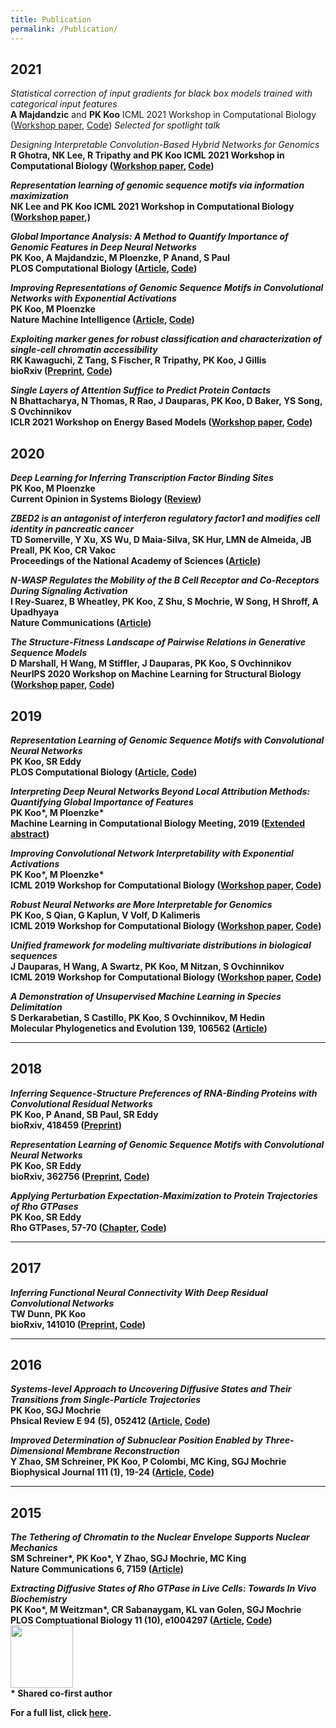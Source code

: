 ```yaml
---
title: Publication
permalink: /Publication/
---
```


## 2021

_Statistical correction of input gradients for black box models trained with categorical input features_<br>
<b>A Majdandzic</b> and <b>PK Koo</b>
ICML 2021 Workshop in Computational Biology ([Workshop paper](https://icml-compbio.github.io/2021/papers/WCBICML2021_paper_56.pdf), [Code](https://github.com/p-koo/gradient_correction)) 
_Selected for spotlight talk_

_Designing Interpretable Convolution-Based Hybrid Networks for Genomics_<br>
<b>R Ghotra<b>, <b>NK Lee<b>, <b>R Tripathy<b> and <b>PK Koo</b>
ICML 2021 Workshop in Computational Biology ([Workshop paper](https://icml-compbio.github.io/2021/papers/WCBICML2021_paper_28.pdf), [Code](https://github.com/p-koo/hybrid_genomics)) 

_Representation learning of genomic sequence motifs via information maximization_<br>
<b>NK Lee<b> and <b>PK Koo</b>
ICML 2021 Workshop in Computational Biology ([Workshop paper](https://icml-compbio.github.io/2021/papers/WCBICML2021_paper_58.pdf),) 

_Global Importance Analysis: A Method to Quantify Importance of Genomic Features in Deep Neural Networks_<br>
<b>PK Koo</b>, <b>A Majdandzic</b>, M Ploenzke, P Anand, S Paul <br>
PLOS Computational Biology ([Article](https://www.biorxiv.org/content/10.1101/2020.09.08.288068v1), [Code](https://github.com/p-koo/residualbind))

_Improving Representations of Genomic Sequence Motifs in Convolutional Networks with Exponential Activations_<br>
<b>PK Koo</b>, M Ploenzke <br>
Nature Machine Intelligence ([Article](https://www.nature.com/articles/s42256-020-00291-x), [Code](https://github.com/p-koo/exponential_activations))

_Exploiting marker genes for robust classification and characterization of single-cell chromatin accessibility_<br>
RK Kawaguchi, <b>Z Tang</b>, S Fischer, <b>R Tripathy</b>, <b>PK Koo</b>, J Gillis <br>
bioRxiv ([Preprint](https://www.biorxiv.org/content/10.1101/2021.04.01.438068v1), [Code](https://github.com/carushi/Catactor))

_Single Layers of Attention Suffice to Predict Protein Contacts_<br>
N Bhattacharya, N Thomas, R Rao, J Dauparas, <b>PK Koo</b>, D Baker, YS Song, S Ovchinnikov <br>
ICLR 2021 Workshop on Energy Based Models ([Workshop paper](https://www.biorxiv.org/content/10.1101/2020.12.21.423882v2), [Code](https://github.com/nickbhat/mogwai.git))


## 2020

_Deep Learning for Inferring Transcription Factor Binding Sites_<br>
<b>PK Koo</b>, M Ploenzke <br>
Current Opinion in Systems Biology ([Review](https://www.sciencedirect.com/science/article/pii/S2452310020300032?via%3Dihub))

_ZBED2 is an antagonist of interferon regulatory factor1 and modifies cell identity in pancreatic cancer_<br>
TD Somerville, Y Xu, XS Wu, D Maia-Silva, SK Hur, LMN de Almeida, JB Preall, <b>PK Koo</b>, CR Vakoc <br>
Proceedings of the National Academy of Sciences ([Article](https://www.pnas.org/content/117/21/11471.short))


_N-WASP Regulates the Mobility of the B Cell Receptor and Co-Receptors During Signaling Activation_<br>
I Rey-Suarez, B Wheatley, <b>PK Koo</b>, Z Shu, S Mochrie, W Song, H Shroff, A Upadhyaya <br>
Nature Communications ([Article](https://www.nature.com/articles/s41467-020-14335-8))


_The Structure-Fitness Landscape of Pairwise Relations in Generative Sequence Models_<br>
D Marshall, H Wang, M Stiffler, J Dauparas, <b>PK Koo</b>, S Ovchinnikov <br>
NeurIPS 2020 Workshop on Machine Learning for Structural Biology ([Workshop paper](https://www.biorxiv.org/content/10.1101/2020.11.29.402875v1), [Code](https://github.com/sokrypton/seqsal_v2))



## 2019


_Representation Learning of Genomic Sequence Motifs with Convolutional Neural Networks_<br>
<b>PK Koo</b>, SR Eddy <br>
PLOS Computational Biology ([Article](https://journals.plos.org/ploscompbiol/article?id=10.1371/journal.pcbi.1007560), [Code](https://github.com/p-koo/learning_sequence_motifs))


_Interpreting Deep Neural Networks Beyond Local Attribution Methods: Quantifying Global Importance of Features_<br>
<b>PK Koo</b>\*, M Ploenzke\* <br>
Machine Learning in Computational Biology Meeting, 2019 ([Extended abstract](https://www.biorxiv.org/content/10.1101/2020.02.19.956896v1.abstract))


_Improving Convolutional Network Interpretability with Exponential Activations_<br>
<b>PK Koo</b>\*, M Ploenzke\* <br>
ICML 2019 Workshop for Computational Biology ([Workshop paper](https://www.biorxiv.org/content/10.1101/650804v1.abstract), [Code](https://github.com/p-koo/cnn_exponential_activations))


_Robust Neural Networks are More Interpretable for Genomics_<br>
<b>PK Koo</b>, S Qian, G Kaplun, V Volf, D Kalimeris <br>
ICML 2019 Workshop for Computational Biology  ([Workshop paper](https://www.biorxiv.org/content/10.1101/657437v1.abstract), [Code](https://github.com/p-koo/uncovering_regulatory_codes))

_Unified framework for modeling multivariate distributions in biological sequences_<br>
J Dauparas, H Wang, A Swartz, <b>PK Koo</b>, M Nitzan, S Ovchinnikov <br>
ICML 2019 Workshop for Computational Biology ([Workshop paper](https://arxiv.org/abs/1906.02598), [Code](https://github.com/sokrypton/seqmodels))

_A Demonstration of Unsupervised Machine Learning in Species Delimitation_<br>
S Derkarabetian, S Castillo, <b>PK Koo</b>, S Ovchinnikov, M Hedin <br>
Molecular Phylogenetics and Evolution 139, 106562 ([Article](https://www.sciencedirect.com/science/article/pii/S1055790319301721))



<hr>

## 2018

_Inferring Sequence-Structure Preferences of RNA-Binding Proteins with Convolutional Residual Networks_<br>
<b>PK Koo</b>, P Anand, SB Paul, SR Eddy <br>
bioRxiv, 418459 ([Preprint](https://www.biorxiv.org/content/10.1101/418459v1.abstract))

_Representation Learning of Genomic Sequence Motifs with Convolutional Neural Networks_<br>
<b>PK Koo</b>, SR Eddy <br>
bioRxiv, 362756 ([Preprint](https://www.biorxiv.org/content/10.1101/362756v4), [Code](https://github.com/p-koo/learning_sequence_motifs))

_Applying Perturbation Expectation-Maximization to Protein Trajectories of Rho GTPases_<br>
<b>PK Koo</b>, SR Eddy <br>
Rho GTPases, 57-70 ([Chapter](https://link.springer.com/protocol/10.1007/978-1-4939-8612-5_5), [Code](https://github.com/p-koo/pEMv2))


<hr>

## 2017


_Inferring Functional Neural Connectivity With Deep Residual Convolutional Networks_<br>
TW Dunn, <b>PK Koo</b> <br>
bioRxiv, 141010 ([Preprint](https://www.biorxiv.org/content/10.1101/141010v2.abstract), [Code](https://github.com/spoonsso/TFconnect))



<hr>

## 2016

_Systems-level Approach to Uncovering Diffusive States and Their Transitions from Single-Particle Trajectories_<br>
<b>PK Koo</b>, SGJ Mochrie <br>
Phsical Review E 94 (5), 052412 ([Article](https://journals.aps.org/pre/abstract/10.1103/PhysRevE.94.052412), [Code](https://github.com/p-koo/pEMv2))

_Improved Determination of Subnuclear Position Enabled by Three-Dimensional Membrane Reconstruction_<br>
Y Zhao, SM Schreiner, <b>PK Koo</b>, P Colombi, MC King, SGJ Mochrie <br>
Biophysical Journal 111 (1), 19-24 ([Article](https://www.sciencedirect.com/science/article/pii/S0006349516303617), [Code](https://github.com/mochrielab/3DMembraneReconstruction))



<hr>

## 2015


_The Tethering of Chromatin to the Nuclear Envelope Supports Nuclear Mechanics_<br>
SM Schreiner\*, <b>PK Koo</b>\*, Y Zhao, SGJ Mochrie, MC King <br>
Nature Communications 6, 7159 ([Article](https://www.nature.com/articles/ncomms8159))


_Extracting Diffusive States of Rho GTPase in Live Cells: Towards In Vivo Biochemistry_<br>
<b>PK Koo</b>\*, M Weitzman\*, CR Sabanaygam, KL van Golen, SGJ Mochrie <br>
PLOS Comptuational Biology 11 (10), e1004297 ([Article](https://journals.plos.org/ploscompbiol/article?id=10.1371/journal.pcbi.1004297), [Code](https://github.com/p-koo/pEM))
<a href="https://f1000.com/prime/725888939"><img width="100" src="{{site.baseurl}}/images/F1000Prime.png"></a>
<br>
\* Shared co-first author
<br>

For a full list, click <a href="https://scholar.google.com/citations?user=zoAsQGwAAAAJ&hl=en">here</a>.
<br>
<br>
<br>
<br>


&nbsp;
&nbsp;
&nbsp;
&nbsp;
&nbsp;
&nbsp;
&nbsp;
&nbsp;
&nbsp;
&nbsp;
&nbsp;
&nbsp;
&nbsp;
&nbsp;
&nbsp;
&nbsp;
&nbsp;
&nbsp;
&nbsp;
&nbsp;
&nbsp;
&nbsp;
&nbsp;
&nbsp;


























